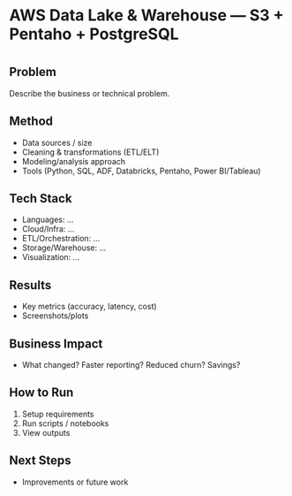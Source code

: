 # AWS Data Lake & Warehouse — S3 + Pentaho + PostgreSQL


# <Project Title>

## Problem
Describe the business or technical problem.

## Method
- Data sources / size
- Cleaning & transformations (ETL/ELT)
- Modeling/analysis approach
- Tools (Python, SQL, ADF, Databricks, Pentaho, Power BI/Tableau)

## Tech Stack
- Languages: ...
- Cloud/Infra: ...
- ETL/Orchestration: ...
- Storage/Warehouse: ...
- Visualization: ...

## Results
- Key metrics (accuracy, latency, cost)
- Screenshots/plots

## Business Impact
- What changed? Faster reporting? Reduced churn? Savings?

## How to Run
1. Setup requirements
2. Run scripts / notebooks
3. View outputs

## Next Steps
- Improvements or future work
